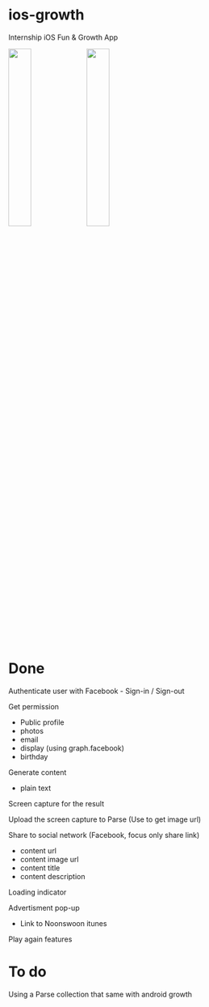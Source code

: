 # ios-growth
Internship iOS Fun &amp; Growth App



<img src="http://files.parsetfss.com/3d189fc8-bfe5-41b9-9c96-fded3c6809a7/tfss-787c86ba-48db-4a3c-bb54-7c7861d622fb-Untitled-1.png" height="30%" width="30%">

<img src="http://files.parsetfss.com/3d189fc8-bfe5-41b9-9c96-fded3c6809a7/tfss-5822aed1-83d9-4349-9e53-762cf9d8d5f3-UserGeneratedResult.png" height="30%" width="30%">

<h1>Done</h1>
Authenticate user with Facebook
  - Sign-in / Sign-out 

Get permission
  - Public profile
  - photos
  - email
  - display (using graph.facebook)
  - birthday

Generate content
  - plain text

Screen capture for the result

Upload the screen capture to Parse (Use to get image url)

Share to social network (Facebook, focus only share link)
  - content url
  - content image url
  - content title
  - content description

Loading indicator

Advertisment pop-up
  - Link to Noonswoon itunes

Play again features
  
<h1>To do</h1>


Using a Parse collection that same with android growth
